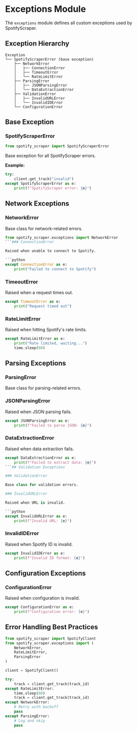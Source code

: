 # Exceptions Module

The `exceptions` module defines all custom exceptions used by SpotifyScraper.

## Exception Hierarchy

```
Exception
└── SpotifyScraperError (base exception)
    ├── NetworkError
    │   ├── ConnectionError
    │   ├── TimeoutError
    │   └── RateLimitError
    ├── ParsingError
    │   ├── JSONParsingError
    │   └── DataExtractionError
    ├── ValidationError
    │   ├── InvalidURLError
    │   └── InvalidIDError
    └── ConfigurationError
```

## Base Exception

### SpotifyScraperError

```python
from spotify_scraper import SpotifyScraperError
```

Base exception for all SpotifyScraper errors.

**Example:**
```python
try:
    client.get_track("invalid")
except SpotifyScraperError as e:
    print(f"SpotifyScraper error: {e}")
```

## Network Exceptions

### NetworkError

Base class for network-related errors.

```python
from spotify_scraper.exceptions import NetworkError
```### ConnectionError

Raised when unable to connect to Spotify.

```python
except ConnectionError as e:
    print("Failed to connect to Spotify")
```

### TimeoutError

Raised when a request times out.

```python
except TimeoutError as e:
    print("Request timed out")
```

### RateLimitError

Raised when hitting Spotify's rate limits.

```python
except RateLimitError as e:
    print("Rate limited, waiting...")
    time.sleep(60)
```

## Parsing Exceptions

### ParsingError

Base class for parsing-related errors.

### JSONParsingError

Raised when JSON parsing fails.

```python
except JSONParsingError as e:
    print(f"Failed to parse JSON: {e}")
```

### DataExtractionError

Raised when data extraction fails.

```python
except DataExtractionError as e:
    print(f"Failed to extract data: {e}")
```## Validation Exceptions

### ValidationError

Base class for validation errors.

### InvalidURLError

Raised when URL is invalid.

```python
except InvalidURLError as e:
    print(f"Invalid URL: {e}")
```

### InvalidIDError

Raised when Spotify ID is invalid.

```python
except InvalidIDError as e:
    print(f"Invalid ID format: {e}")
```

## Configuration Exceptions

### ConfigurationError

Raised when configuration is invalid.

```python
except ConfigurationError as e:
    print(f"Configuration error: {e}")
```

## Error Handling Best Practices

```python
from spotify_scraper import SpotifyClient
from spotify_scraper.exceptions import (
    NetworkError,
    RateLimitError,
    ParsingError
)

client = SpotifyClient()

try:
    track = client.get_track(track_id)
except RateLimitError:
    time.sleep(60)
    track = client.get_track(track_id)
except NetworkError:
    # Retry with backoff
    pass
except ParsingError:
    # Log and skip
    pass
```